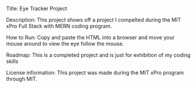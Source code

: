 Title: Eye Tracker Project

Description: This project shows off a project I compelted during the MIT xPro Full Stack with MERN coding program. 

How to Run: Copy and paste the HTML into a browser and move your mouse around to view the eye follow the mouse. 

Roadmap: This is a completed project and is just for exhibition of my coding skills

License information: This project was made during the MIT xPro program through MIT.
